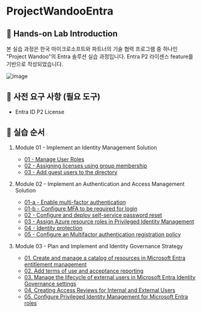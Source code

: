 # ProjectWandooEntra

## :loudspeaker: Hands-on Lab Introduction
본 실습 과정은 한국 마이크로소프트와 파트너의 기술 협력 프로그램 중 하나인 "Project Wandoo"의 Entra 솔루션 실습 과정입니다. 
Entra P2 라이센스 feature를 기반으로 작성되었습니다. 

![image](https://github.com/user-attachments/assets/17ea424d-f462-45b6-bc1b-960584425fb7)

## :thinking: 사전 요구 사항 (필요 도구)
* Entra ID P2 License
  
## :test_tube: 실습 순서
1. Module 01 - Implement an Identity Management Solution
   * [01 - Manage User Roles](https://github.com/Kittiyayaong/ProjectWandooEntra/blob/main/Module01%20-%20Lab%2001.%20Manage%20user%20roles.md)
   * [02 - Assigning licenses using group membership](https://github.com/Kittiyayaong/ProjectWandooEntra/blob/main/Module01%20-%20Lab%2002.%20Assigning%20licenses%20using%20group%20membership.md)
   * [03 - Add guest users to the directory](https://github.com/Kittiyayaong/ProjectWandooEntra/blob/main/Module01%20-%20Lab%2003.%20Add%20guest%20users%20to%20the%20directory.md)
  
2. Module 02 - Implement an Authentication and Access Management Solution
   * [01-a - Enable multi-factor authentication](https://github.com/Kittiyayaong/ProjectWandooEntra/blob/main/Module02%20-%20Lab%2001-a.%20Enable%20multi-factor%20authentication.md)
   * [01-b - Configure MFA to be required for login](https://github.com/Kittiyayaong/ProjectWandooEntra/blob/main/Module02%20-%20Lab%2001-b.%20Configure%20MFA%20to%20be%20required%20for%20login.md)
   * [02 - Configure and deploy self-service password reset](https://github.com/Kittiyayaong/ProjectWandooEntra/blob/main/Module02%20-%20Lab%2002.%20Configure%20and%20deploy%20self-service%20password%20reset.md)
   * [03 - Assign Azure resource roles in Privileged Identity Management](https://github.com/Kittiyayaong/ProjectWandooEntra/blob/main/Module02%20-%20Lab%2003.%20Assign%20Azure%20resource%20roles%20in%20Privileged%20Identity%20Management.md)
   * [04 - Identity protection](https://github.com/Kittiyayaong/ProjectWandooEntra/blob/main/Module02%20-%20Lab%2004.%20Identity%20protection.md)
   * [05 - Configure an Multifactor authentication registration policy](https://github.com/Kittiyayaong/ProjectWandooEntra/blob/main/Module02%20-%20Lab%2005.%20Configure%20an%20Multifactor%20authentication%20registration%20policy.md)
     
3. Module 03 - Plan and Implement and Identity Governance Strategy
   * [01. Create and manage a catalog of resources in Microsoft Entra entitlement management](https://github.com/Kittiyayaong/ProjectWandooEntra/blob/main/Module03%20-%20Lab%2001.%20Create%20and%20manage%20a%20catalog%20of%20resources%20in%20Microsoft%20Entra%20entitlement%20management.md)
   * [02. Add terms of use and acceptance reporting](https://github.com/Kittiyayaong/ProjectWandooEntra/blob/main/Module03%20-%20Lab%2002.%20Add%20terms%20of%20use%20and%20acceptance%20reporting.md)
   * [03. Manage the lifecycle of external users in Microsoft Entra Identity Governance settings](https://github.com/Kittiyayaong/ProjectWandooEntra/blob/main/Module03%20-%20Lab%2003.%20Manage%20the%20lifecycle%20of%20external%20users%20in%20Microsoft%20Entra%20Identity%20Governance%20settings.md)
   * [04. Creating Access Reviews for Internal and External Users](https://github.com/Kittiyayaong/ProjectWandooEntra/blob/main/Module03%20-%20Lab%2004.%20Creating%20Access%20Reviews%20for%20Internal%20and%20External%20Users.md)
   * [05. Configure Privileged Identity Management for Microsoft Entra roles](https://github.com/Kittiyayaong/ProjectWandooEntra/blob/main/Module03%20-%20Lab%2005.%20Configure%20Privileged%20Identity%20Management%20for%20Microsoft%20Entra%20roles.md)
   
